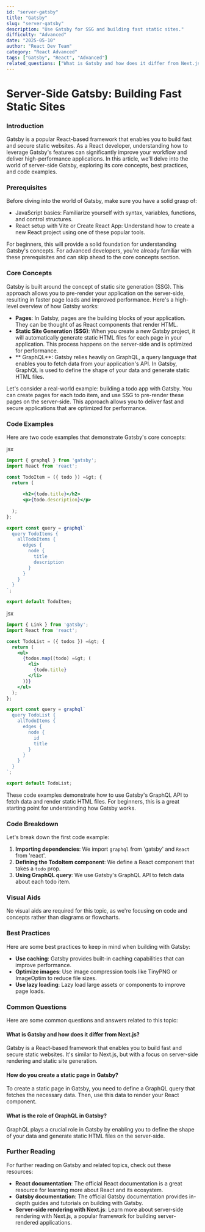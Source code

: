 ```yaml
---
id: "server-gatsby"
title: "Gatsby"
slug: "server-gatsby"
description: "Use Gatsby for SSG and building fast static sites."
difficulty: "Advanced"
date: "2025-05-10"
author: "React Dev Team"
category: "React Advanced"
tags: ["Gatsby", "React", "Advanced"]
related_questions: ["What is Gatsby and how does it differ from Next.js?", "How do you create a static page in Gatsby?", "What is the role of GraphQL in Gatsby?"]
---
```


**Server-Side Gatsby: Building Fast Static Sites**
======================================================

### Introduction
Gatsby is a popular React-based framework that enables you to build fast and secure static websites. As a React developer, understanding how to leverage Gatsby's features can significantly improve your workflow and deliver high-performance applications. In this article, we'll delve into the world of server-side Gatsby, exploring its core concepts, best practices, and code examples.

### Prerequisites
Before diving into the world of Gatsby, make sure you have a solid grasp of:

* JavaScript basics: Familiarize yourself with syntax, variables, functions, and control structures.
* React setup with Vite or Create React App: Understand how to create a new React project using one of these popular tools.

For beginners, this will provide a solid foundation for understanding Gatsby's concepts. For advanced developers, you're already familiar with these prerequisites and can skip ahead to the core concepts section.

### Core Concepts
Gatsby is built around the concept of static site generation (SSG). This approach allows you to pre-render your application on the server-side, resulting in faster page loads and improved performance. Here's a high-level overview of how Gatsby works:

* **Pages**: In Gatsby, pages are the building blocks of your application. They can be thought of as React components that render HTML.
* **Static Site Generation (SSG)**: When you create a new Gatsby project, it will automatically generate static HTML files for each page in your application. This process happens on the server-side and is optimized for performance.
* ** GraphQL**: Gatsby relies heavily on GraphQL, a query language that enables you to fetch data from your application's API. In Gatsby, GraphQL is used to define the shape of your data and generate static HTML files.

Let's consider a real-world example: building a todo app with Gatsby. You can create pages for each todo item, and use SSG to pre-render these pages on the server-side. This approach allows you to deliver fast and secure applications that are optimized for performance.

### Code Examples
Here are two code examples that demonstrate Gatsby's core concepts:

jsx
```jsx
import { graphql } from 'gatsby';
import React from 'react';

const TodoItem = ({ todo }) =&gt; {
  return (
    
      <h2>{todo.title}</h2>
      <p>{todo.description}</p>
    
  );
};

export const query = graphql`
  query TodoItems {
    allTodoItems {
      edges {
        node {
          title
          description
        }
      }
    }
  }
`;

export default TodoItem;
```

jsx
```jsx
import { Link } from 'gatsby';
import React from 'react';

const TodoList = ({ todos }) =&gt; {
  return (
    <ul>
      {todos.map((todo) =&gt; (
        <li>
          {todo.title}
        </li>
      ))}
    </ul>
  );
};

export const query = graphql`
  query TodoList {
    allTodoItems {
      edges {
        node {
          id
          title
        }
      }
    }
  }
`;

export default TodoList;
```

These code examples demonstrate how to use Gatsby's GraphQL API to fetch data and render static HTML files. For beginners, this is a great starting point for understanding how Gatsby works.

### Code Breakdown
Let's break down the first code example:

1. **Importing dependencies**: We import `graphql` from 'gatsby' and `React` from 'react'.
2. **Defining the TodoItem component**: We define a React component that takes a `todo` prop.
3. **Using GraphQL query**: We use Gatsby's GraphQL API to fetch data about each todo item.

### Visual Aids
No visual aids are required for this topic, as we're focusing on code and concepts rather than diagrams or flowcharts.

### Best Practices
Here are some best practices to keep in mind when building with Gatsby:

* **Use caching**: Gatsby provides built-in caching capabilities that can improve performance.
* **Optimize images**: Use image compression tools like TinyPNG or ImageOptim to reduce file sizes.
* **Use lazy loading**: Lazy load large assets or components to improve page loads.

### Common Questions
Here are some common questions and answers related to this topic:

#### What is Gatsby and how does it differ from Next.js?
Gatsby is a React-based framework that enables you to build fast and secure static websites. It's similar to Next.js, but with a focus on server-side rendering and static site generation.

#### How do you create a static page in Gatsby?
To create a static page in Gatsby, you need to define a GraphQL query that fetches the necessary data. Then, use this data to render your React component.

#### What is the role of GraphQL in Gatsby?
GraphQL plays a crucial role in Gatsby by enabling you to define the shape of your data and generate static HTML files on the server-side.

### Further Reading
For further reading on Gatsby and related topics, check out these resources:

* **React documentation**: The official React documentation is a great resource for learning more about React and its ecosystem.
* **Gatsby documentation**: The official Gatsby documentation provides in-depth guides and tutorials on building with Gatsby.
* **Server-side rendering with Next.js**: Learn more about server-side rendering with Next.js, a popular framework for building server-rendered applications.